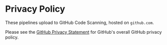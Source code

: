 # Privacy Policy

These pipelines upload to GitHub Code Scanning, hosted on `github.com`.

Please see the [GitHub Privacy Statement](https://docs.github.com/en/site-policy/privacy-policies/github-privacy-statement) for GitHub's overall GitHub privacy policy.
